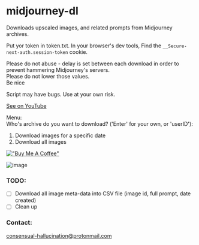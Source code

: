 # midjourney-dl

Downloads upscaled images, and related prompts from Midjourney archives.  

Put yor token in token.txt. 
In your browser's dev tools,
Find the `__Secure-next-auth.session-token` cookie.

Please do not abuse - delay is set between each download in order to prevent hammering Midjourney's servers.  
Please do not lower those values.  
Be nice 

Script may have bugs. Use at your own risk.

[See on YouTube](https://youtu.be/_mVR2Zb6TFI)

Menu:  
 Who's archive do you want to download? ('Enter' for your own, or 'userID'): 
   1. Download images for a specific date
   2. Download all images
   
   [!["Buy Me A Coffee"](https://www.buymeacoffee.com/assets/img/custom_images/orange_img.png)](https://www.buymeacoffee.com/hallucination)

   
   ![image](https://user-images.githubusercontent.com/83740044/233791037-b9b49cbf-2505-465d-b324-eee518777445.png)


### TODO:

- [ ] Download all image meta-data into CSV file (image id, full prompt, date created)  
- [ ] Clean up  

### Contact:
consensual-hallucination@protonmail.com
